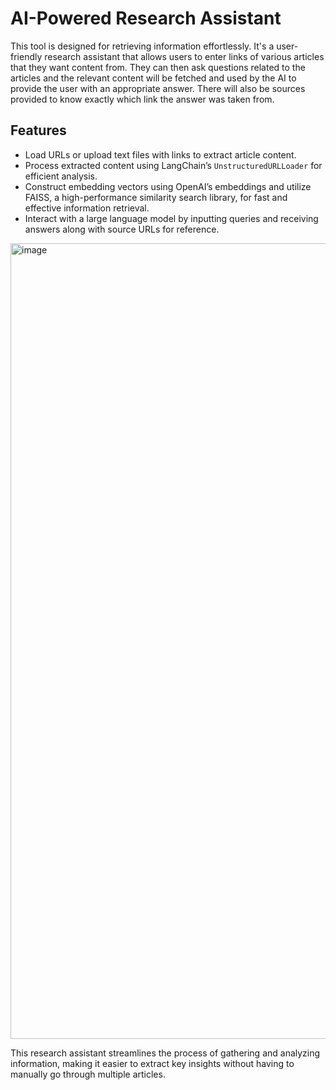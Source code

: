 # AI-Powered Research Assistant

This tool is designed for retrieving information effortlessly. It's a user-friendly research assistant that allows users to enter links of various articles that they want content from. They can then ask questions related to the articles and the relevant content will be fetched and used by the AI to provide the user with an appropriate answer. There will also be sources provided to know exactly which link the answer was taken from.

## Features

- Load URLs or upload text files with links to extract article content.
- Process extracted content using LangChain’s `UnstructuredURLLoader` for efficient analysis.
- Construct embedding vectors using OpenAI’s embeddings and utilize FAISS, a high-performance similarity search library, for fast and effective information retrieval.
- Interact with a large language model by inputting queries and receiving answers along with source URLs for reference.

<img width="1273" alt="image" src="https://github.com/user-attachments/assets/a2a5f432-fe1b-4d68-872c-8f3046aacc5b" />

This research assistant streamlines the process of gathering and analyzing information, making it easier to extract key insights without having to manually go through multiple articles.
